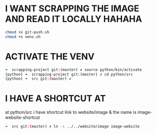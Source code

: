 # I WANT SCRAPPING THE IMAGE AND READ IT LOCALLY HAHAHA
```bash 
chmod +x git-push.sh
chmod +x venv.sh 
``` 

# ACTIVATE THE VENV
```bash
➜  scrapping-project git:(master) ✗ source python/bin/activate
(python) ➜  scrapping-project git:(master) ✗ cd python/src 
(python) ➜  src git:(master) ✗ 

```

# I HAVE A SHORTCUT AT 
at python/src i have shortcut link to website/image & the name is image-website-shortcut
```bash
➜  src git:(master) ✗ ln -s ../../website/image image-website 
```


